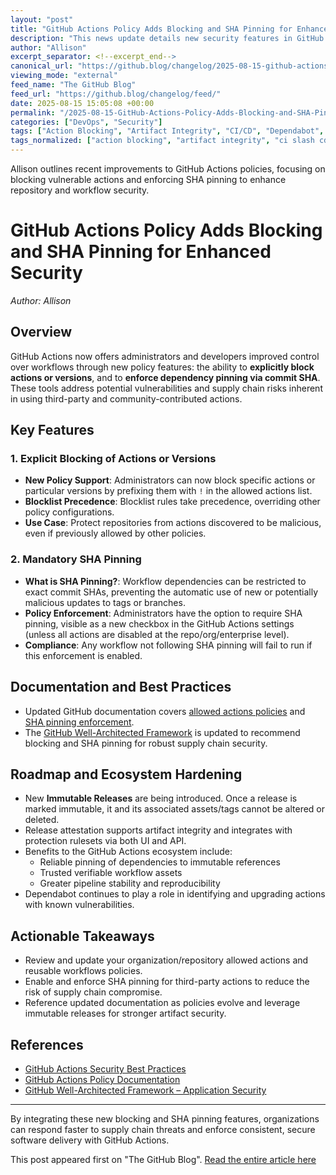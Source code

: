 ```yaml
---
layout: "post"
title: "GitHub Actions Policy Adds Blocking and SHA Pinning for Enhanced Security"
description: "This news update details new security features in GitHub Actions policies, enabling administrators to block specific actions or versions and enforce SHA pinning to mitigate supply chain threats. The update supports improved repository governance and strengthens the security and reliability of CI/CD pipelines using GitHub Actions."
author: "Allison"
excerpt_separator: <!--excerpt_end-->
canonical_url: "https://github.blog/changelog/2025-08-15-github-actions-policy-now-supports-blocking-and-sha-pinning-actions"
viewing_mode: "external"
feed_name: "The GitHub Blog"
feed_url: "https://github.blog/changelog/feed/"
date: 2025-08-15 15:05:08 +00:00
permalink: "/2025-08-15-GitHub-Actions-Policy-Adds-Blocking-and-SHA-Pinning-for-Enhanced-Security.html"
categories: ["DevOps", "Security"]
tags: ["Action Blocking", "Artifact Integrity", "CI/CD", "Dependabot", "DevOps", "DevOps Security", "GitHub Actions", "GitHub Well Architected Framework", "Immutable Releases", "News", "Policy Enforcement", "Release Management", "Repository Administration", "Security", "SHA Pinning", "Software Supply Chain", "Version Control", "Workflow Governance"]
tags_normalized: ["action blocking", "artifact integrity", "ci slash cd", "dependabot", "devops", "devops security", "github actions", "github well architected framework", "immutable releases", "news", "policy enforcement", "release management", "repository administration", "security", "sha pinning", "software supply chain", "version control", "workflow governance"]
---
```


Allison outlines recent improvements to GitHub Actions policies, focusing on blocking vulnerable actions and enforcing SHA pinning to enhance repository and workflow security.<!--excerpt_end-->

# GitHub Actions Policy Adds Blocking and SHA Pinning for Enhanced Security

*Author: Allison*

## Overview

GitHub Actions now offers administrators and developers improved control over workflows through new policy features: the ability to **explicitly block actions or versions**, and to **enforce dependency pinning via commit SHA**. These tools address potential vulnerabilities and supply chain risks inherent in using third-party and community-contributed actions.

## Key Features

### 1. Explicit Blocking of Actions or Versions

- **New Policy Support**: Administrators can now block specific actions or particular versions by prefixing them with `!` in the allowed actions list.
- **Blocklist Precedence**: Blocklist rules take precedence, overriding other policy configurations.
- **Use Case**: Protect repositories from actions discovered to be malicious, even if previously allowed by other policies.

### 2. Mandatory SHA Pinning

- **What is SHA Pinning?**: Workflow dependencies can be restricted to exact commit SHAs, preventing the automatic use of new or potentially malicious updates to tags or branches.
- **Policy Enforcement**: Administrators have the option to require SHA pinning, visible as a new checkbox in the GitHub Actions settings (unless all actions are disabled at the repo/org/enterprise level).
- **Compliance**: Any workflow not following SHA pinning will fail to run if this enforcement is enabled.

## Documentation and Best Practices

- Updated GitHub documentation covers [allowed actions policies](https://docs.github.com/repositories/managing-your-repositorys-settings-and-features/enabling-features-for-your-repository/managing-github-actions-settings-for-a-repository#managing-github-actions-permissions-for-your-repository) and [SHA pinning enforcement](https://docs.github.com/actions/reference/security/secure-use#using-third-party-actions).
- The [GitHub Well-Architected Framework](https://wellarchitected.github.com/library/application-security/recommendations/actions-security) is updated to recommend blocking and SHA pinning for robust supply chain security.

## Roadmap and Ecosystem Hardening

- New **Immutable Releases** are being introduced. Once a release is marked immutable, it and its associated assets/tags cannot be altered or deleted.
- Release attestation supports artifact integrity and integrates with protection rulesets via both UI and API.
- Benefits to the GitHub Actions ecosystem include:
  - Reliable pinning of dependencies to immutable references
  - Trusted verifiable workflow assets
  - Greater pipeline stability and reproducibility
- Dependabot continues to play a role in identifying and upgrading actions with known vulnerabilities.

## Actionable Takeaways

- Review and update your organization/repository allowed actions and reusable workflows policies.
- Enable and enforce SHA pinning for third-party actions to reduce the risk of supply chain compromise.
- Reference updated documentation as policies evolve and leverage immutable releases for stronger artifact security.

## References

- [GitHub Actions Security Best Practices](https://docs.github.com/actions/reference/security/secure-use#using-third-party-actions)
- [GitHub Actions Policy Documentation](https://docs.github.com/repositories/managing-your-repositorys-settings-and-features/enabling-features-for-your-repository/managing-github-actions-settings-for-a-repository#managing-github-actions-permissions-for-your-repository)
- [GitHub Well-Architected Framework – Application Security](https://wellarchitected.github.com/library/application-security/recommendations/actions-security)

---

By integrating these new blocking and SHA pinning features, organizations can respond faster to supply chain threats and enforce consistent, secure software delivery with GitHub Actions.

This post appeared first on "The GitHub Blog". [Read the entire article here](https://github.blog/changelog/2025-08-15-github-actions-policy-now-supports-blocking-and-sha-pinning-actions)
